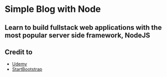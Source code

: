# Simple Blog with Node
## Learn to build fullstack web applications with the most popular server side framework, NodeJS
Credit to
---------
* [Udemy](https://www.udemy.com/course/node-js-mongo-db-2018/)
* [StartBootstrap](https://startbootstrap.com/theme/clean-blog)